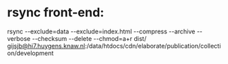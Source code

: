 # rsync front-end:
rsync --exclude=data --exclude=index.html --compress --archive --verbose --checksum --delete --chmod=a+r dist/ gijsjb@hi7.huygens.knaw.nl:/data/htdocs/cdn/elaborate/publication/collection/development